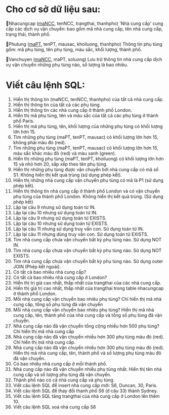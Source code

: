 **<h1>Cho cơ sở dữ liệu sau:</h1>**

📌Nhacungcap (<u>maNCC</u>, tenNCC, trangthai, thanhpho)
'Nhà cung cấp' cung cấp các dịch vụ vận chuyển: bao gồm mã nhà cung cấp, tên nhà cung cấp, trạng thái, thành phố.

📌Phutung (<u>maPT</u>, tenPT, mausac, khoiluong, thanhpho)
Thông tin phụ tùng gồm: mã phụ tùng, tên phụ tùng, màu sắc, khối lượng, thành phố.

📌Vanchuyen (<u>maNCC</u>, maPT, soluong)
Lưu trữ thông tin nhà cung cấp dịch vụ vận chuyển những phụ tùng nào, số lượng là bao nhiêu.

**<h1>Viết câu lệnh SQL:</h1>**
1. Hiển thị thông tin (maNCC, tenNCC, thanhpho) của tất cả nhà cung cấp.
2. Hiển thị thông tin của tất cả các phụ tùng.
3. Hiển thị thông tin các nhà cung cấp ở thành phố London.
4. Hiển thị mã phụ tùng, tên và màu sắc của tất cả các phụ tùng ở thành phố Paris.
5. Hiển thị mã phụ tùng, tên, khối lượng của những phụ tùng có khối lượng lớn hơn 15.
6. Tìm những phụ tùng (maPT, tenPT, mausac) có khối lượng lớn hơn 15, không phải màu đỏ (red).
7. Tìm những phụ tùng (maPT, tenPT, mausac) có khối lượng lớn hơn 15, màu sắc khác màu đỏ (red) và màu xanh (green).
8. Hiển thị những phụ tùng (maPT, tenPT, khoiluong) có khối lượng lớn hơn 15 và nhỏ hơn 20, sắp xếp theo tên phụ tùng.
9. Hiển thị những phụ tùng được vận chuyển bởi nhà cung cấp có mã số S1. Không hiển thị kết quả trùng (sử dụng phép kết).
10. Hiển thị những nhà cung cấp vận chuyển phụ tùng có mã là P1 (sử dụng phép kết).
11. Hiển thị thông tin nhà cung cấp ở thành phố London và có vận chuyển phụ tùng của thành phố London. Không hiển thị kết quả trùng. (Sử dụng phép kết)
12. Lặp lại câu 9 nhưng sử dụng toán từ IN.
13. Lặp lại câu 10 nhưng sử dụng toán tử IN.
14. Lặp lại câu 9 nhưng sử dụng toán tử EXISTS.
15. Lặp lại câu 10 nhưng sử dụng toán tử EXISTS.
16. Lặp lại câu 11 nhưng sử dụng truy vấn con. Sử dụng toán tử IN.
17. Lặp lại câu 11 nhưng dùng truy vấn con. Sử dụng toán tử EXISTS.
18. Tìm nhà cung cấp chưa vận chuyển bất kỳ phụ tùng nào. Sử dụng NOT IN.
19. Tìm nhà cung cấp chưa vận chuyển bất kỳ phụ tùng nào. Sử dụng NOT EXISTS.
20. Tìm nhà cung cấp chưa vận chuyển bất kỳ phụ tùng nào. Sử dụng outer JOIN (Phép kết ngoài).
21. Có tất cả bao nhiêu nhà cung cấp?
22. Có tất cả bao nhiêu nhà cung cấp ở London?
23. Hiển thị trị giá cao nhất, thấp nhất của trangthai của các nhà cung cấp.
24. Hiển thị giá trị cao nhất, thấp nhất của trangthai trong table nhacungcap ở thành phố London.
25. Mỗi nhà cung cấp vận chuyển bao nhiêu phụ tùng? Chỉ hiển thị mã nhà cung cấp, tổng số phụ tùng đã vận chuyển
26. Mỗi nhà cung cấp vận chuyển bao nhiêu phụ tùng? Hiển thị mã nhà cung cấp, tên, thành phố của nhà cung cấp và tổng số phụ tùng đã vận chuyển.
27. Nhà cung cấp nào đã vận chuyển tổng cộng nhiều hơn 500 phụ tùng? Chỉ hiển thị mã nhà cung cấp
28. Nhà cung cấp nào đã vận chuyển nhiều hơn 300 phụ tùng màu đỏ (red). Chỉ hiển thị mã nhà cung cấp.
29. Nhà cung cấp nào đã vận chuyển nhiều hơn 300 phụ tùng màu đỏ (red). Hiển thị mã nhà cung cấp, tên, thành phố và số lượng phụ tùng màu đỏ đã vận chuyển.
30. Có bao nhiêu nhà cung cấp ở mỗi thành phố.
31. Nhà cung cấp nào đã vận chuyển nhiều phụ tùng nhất. Hiển thị tên nhà cung cấp và số lượng phụ tùng đã vận chuyển.
32. Thành phố nào có cả nhà cung cấp và phụ tùng.
33. Viết câu lệnh SQL để insert nhà cung cấp mới: S6, Duncan, 30, Paris.
34. Viết câu lệnh SQL để thay đổi thanh phố S6 (ở câu 33) thành Sydney.
35. Viết câu lệnh SQL tăng trangthai của nhà cung cấp ở London lên thêm 10.
36. Viết câu lệnh SQL xoá nhà cung cấp S6
